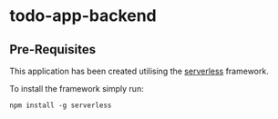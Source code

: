 # todo-app-backend

## Pre-Requisites

This application has been created utilising the [serverless](https://serverless.com) framework.

To install the framework simply run:

```
npm install -g serverless
```

